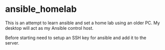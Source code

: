 # ansible_homelab

This is an attempt to learn ansible and set a home lab using an older PC. My desktop will act as my Ansible control host.

Before starting need to setup an SSH key for ansible and add it to the server.


